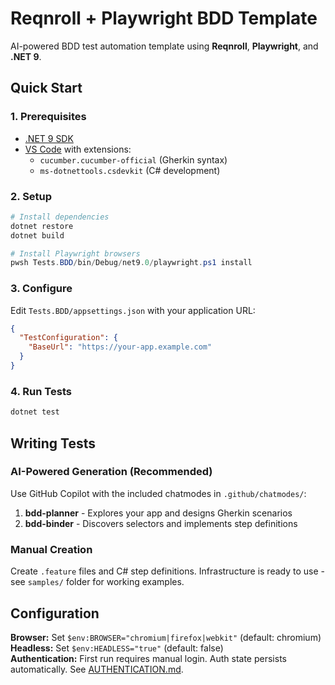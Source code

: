 # Reqnroll + Playwright BDD Template

AI-powered BDD test automation template using **Reqnroll**, **Playwright**, and **.NET 9**.

## Quick Start

### 1. Prerequisites
- [.NET 9 SDK](https://dotnet.microsoft.com/download)
- [VS Code](https://code.visualstudio.com/) with extensions:
  - `cucumber.cucumber-official` (Gherkin syntax)
  - `ms-dotnettools.csdevkit` (C# development)

### 2. Setup
```powershell
# Install dependencies
dotnet restore
dotnet build

# Install Playwright browsers
pwsh Tests.BDD/bin/Debug/net9.0/playwright.ps1 install
```

### 3. Configure
Edit `Tests.BDD/appsettings.json` with your application URL:
```json
{
  "TestConfiguration": {
    "BaseUrl": "https://your-app.example.com"
  }
}
```

### 4. Run Tests
```powershell
dotnet test
```

## Writing Tests

### AI-Powered Generation (Recommended)
Use GitHub Copilot with the included chatmodes in `.github/chatmodes/`:
1. **bdd-planner** - Explores your app and designs Gherkin scenarios
2. **bdd-binder** - Discovers selectors and implements step definitions

### Manual Creation
Create `.feature` files and C# step definitions. Infrastructure is ready to use - see `samples/` folder for working examples.

## Configuration

**Browser:** Set `$env:BROWSER="chromium|firefox|webkit"` (default: chromium)  
**Headless:** Set `$env:HEADLESS="true"` (default: false)  
**Authentication:** First run requires manual login. Auth state persists automatically. See [AUTHENTICATION.md](AUTHENTICATION.md).

